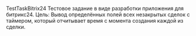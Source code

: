 TestTaskBitrix24
Тестовое задание в виде разработки приложения для битрикс24.
Цель: Вывод определённых полей всех незакрытых сделок с таймером, который отчитывает время с момента создания каждой из сделки.
